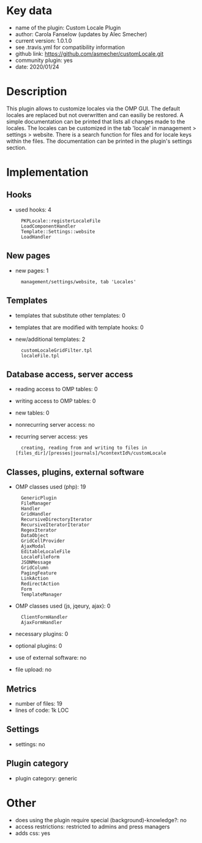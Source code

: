 Key data
============

- name of the plugin: Custom Locale Plugin
- author: Carola Fanselow (updates by Alec Smecher)
- current version: 1.0.1.0
- see .travis.yml for compatibility information
- github link: https://github.com/asmecher/customLocale.git
- community plugin: yes
- date: 2020/01/24

Description
============

This plugin allows to customize locales via the OMP GUI. The default locales are replaced but not overwritten and can easiliy be restored. A simple documentation can be printed that lists all changes made to the locales. The locales can be customized in the tab 'locale' in management > settings > website. There is a search function for files and for locale keys within the files. The documentation can be printed in the plugin's settings section.

 
Implementation
================

Hooks
-----
- used hooks: 4

		PKPLocale::registerLocaleFile
		LoadComponentHandler
		Template::Settings::website
		LoadHandler

New pages
------
- new pages: 1

		management/settings/website, tab 'Locales'

Templates
---------
- templates that substitute other templates: 0
- templates that are modified with template hooks: 0
- new/additional templates: 2
	
		customLocaleGridFilter.tpl
		localeFile.tpl

Database access, server access
-----------------------------
- reading access to OMP tables: 0
- writing access to OMP tables: 0
- new tables: 0
- nonrecurring server access: no
- recurring server access: yes

		creating, reading from and writing to files in [files_dir]/[presses|journals]/%contextId%/customLocale
 
Classes, plugins, external software
-----------------------
- OMP classes used (php): 19
	
		GenericPlugin
		FileManager
		Handler
		GridHandler
		RecursiveDirectoryIterator
		RecursiveIteratorIterator
		RegexIterator
		DataObject
		GridCellProvider
		AjaxModal
		EditableLocaleFile
		LocaleFileForm
		JSONMessage
		GridColumn
		PagingFeature
		LinkAction
		RedirectAction
		Form
		TemplateManager
	
- OMP classes used (js, jqeury, ajax): 0

		ClientFormHandler
		AjaxFormHandler

- necessary plugins: 0
- optional plugins: 0
- use of external software: no
- file upload: no
 
Metrics
--------
- number of files: 19
- lines of code: 1k LOC

Settings
--------
- settings: no

Plugin category
----------
- plugin category: generic

Other
=============
- does using the plugin require special (background)-knowledge?: no
- access restrictions: restricted to admins and press managers
- adds css: yes


